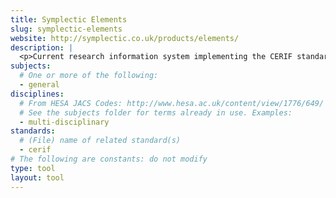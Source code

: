 ```yaml
---
title: Symplectic Elements
slug: symplectic-elements
website: http://symplectic.co.uk/products/elements/
description: |
  <p>Current research information system implementing the CERIF standard.</p>
subjects:
  # One or more of the following:
  - general
disciplines:
  # From HESA JACS Codes: http://www.hesa.ac.uk/content/view/1776/649/
  # See the subjects folder for terms already in use. Examples:
  - multi-disciplinary
standards:
  # (File) name of related standard(s)
  - cerif
# The following are constants: do not modify
type: tool
layout: tool
---
```

